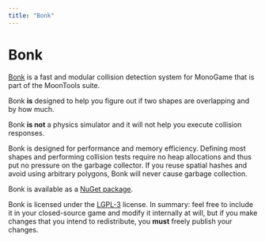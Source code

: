 ```yaml
---
title: "Bonk"
---
```


# Bonk

[Bonk](https://github.com/MoonsideGames/MoonTools.Core.Bonk) is a fast and modular collision detection system for MonoGame that is part of the MoonTools suite.

Bonk **is** designed to help you figure out if two shapes are overlapping and by how much.

Bonk **is not** a physics simulator and it will not help you execute collision responses. 

Bonk is designed for performance and memory efficiency. Defining most shapes and performing collision tests require no heap allocations and thus put no pressure on the garbage collector. If you reuse spatial hashes and avoid using arbitrary polygons, Bonk will never cause garbage collection.

Bonk is available as a [NuGet package](https://www.nuget.org/packages/MoonTools.Core.Bonk/).

Bonk is licensed under the [LGPL-3](https://www.gnu.org/licenses/lgpl-3.0.en.html) license. In summary: feel free to include it in your closed-source game and modify it internally at will, but if you make changes that you intend to redistribute, you **must** freely publish your changes.